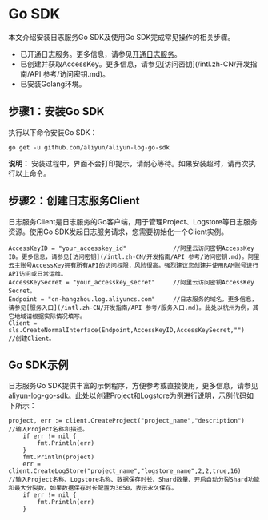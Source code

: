 # Go SDK

本文介绍安装日志服务Go SDK及使用Go SDK完成常见操作的相关步骤。

-   已开通日志服务。更多信息，请参见[开通日志服务](https://www.alibabacloud.com/product/log-service?spm=a2c5t.10695662.1996646101.searchclickresult.536d31bdPTqffd)。
-   已创建并获取AccessKey。更多信息，请参见[访问密钥](/intl.zh-CN/开发指南/API 参考/访问密钥.md)。
-   已安装Golang环境。

## 步骤1：安装Go SDK

执行以下命令安装Go SDK：

```
go get -u github.com/aliyun/aliyun-log-go-sdk
```

**说明：** 安装过程中，界面不会打印提示，请耐心等待。如果安装超时，请再次执行以上命令。

## 步骤2：创建日志服务Client

日志服务Client是日志服务的Go客户端，用于管理Project、Logstore等日志服务资源。使用Go SDK发起日志服务请求，您需要初始化一个Client实例。

```
AccessKeyID = "your_accesskey_id"             //阿里云访问密钥AccessKey ID。更多信息，请参见[访问密钥](/intl.zh-CN/开发指南/API 参考/访问密钥.md)。阿里云主账号AccessKey拥有所有API的访问权限，风险很高。强烈建议您创建并使用RAM账号进行API访问或日常运维。
AccessKeySecret = "your_accesskey_secret"     //阿里云访问密钥AccessKey Secret。
Endpoint = "cn-hangzhou.log.aliyuncs.com"     //日志服务的域名。更多信息，请参见[服务入口](/intl.zh-CN/开发指南/API 参考/服务入口.md)。此处以杭州为例，其它地域请根据实际情况填写。 
Client = sls.CreateNormalInterface(Endpoint,AccessKeyID,AccessKeySecret,"")   //创建Client。
```

## Go SDK示例

日志服务Go SDK提供丰富的示例程序，方便参考或直接使用，更多信息，请参见[aliyun-log-go-sdk](https://github.com/aliyun/aliyun-log-go-sdk)。此处以创建Project和Logstore为例进行说明，示例代码如下所示：

```
project, err := client.CreateProject("project_name","description")   //输入Project名称和描述。
    if err != nil {
        fmt.Println(err)
    }
    fmt.Println(project)
    err = client.CreateLogStore("project_name","logstore_name",2,2,true,16)    //输入Project名称、Logstore名称、数据保存时长、Shard数量、开启自动分裂Shard功能和最大分裂数。如果数据保存时长配置为3650，表示永久保存。
    if err != nil {
        fmt.Println(err)
    }
```

